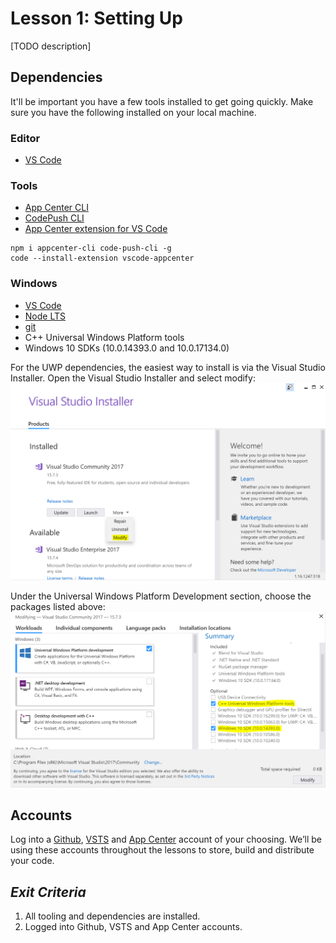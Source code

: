 # Lesson 1: Setting Up
[TODO description]

## Dependencies
It'll be important you have a few tools installed to get going quickly. Make sure you have the following installed on your local machine.

### Editor
- [VS Code](https://code.visualstudio.com/download)

### Tools
- [App Center CLI](https://www.npmjs.com/package/appcenter-cli)
- [CodePush CLI](https://www.npmjs.com/package/code-push-cli)
- [App Center extension for VS Code](https://github.com/Microsoft/vscode-appcenter)
```
npm i appcenter-cli code-push-cli -g
code --install-extension vscode-appcenter
```

### Windows
- [VS Code](https://code.visualstudio.com/download)
- [Node LTS](https://nodejs.org/en/)
- [git](https://git-scm.com/)
- C++ Universal Windows Platform tools
- Windows 10 SDKs (10.0.14393.0 and 10.0.17134.0)

For the UWP dependencies, the easiest way to install is via the Visual Studio Installer. Open the Visual Studio Installer and select modify:
![Modify VS 2017](img/ModifyVS2017.png)

Under the Universal Windows Platform Development section, choose the packages listed above:
![Update VS 2017](img/UpdateVS2017.png)

## Accounts
Log into a [Github](https://github.com), [VSTS](htts://visualstudio.com) and [App Center](https://appcenter.ms) account of your choosing. We’ll be using these accounts throughout the lessons to store, build and distribute your code. 

## _Exit Criteria_
1. All tooling and dependencies are installed.
2. Logged into Github, VSTS and App Center accounts.